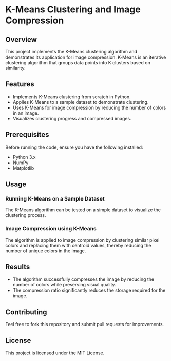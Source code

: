 # K-Means Clustering and Image Compression

## Overview
This project implements the K-Means clustering algorithm and demonstrates its application for image compression. K-Means is an iterative clustering algorithm that groups data points into K clusters based on similarity.

## Features
- Implements K-Means clustering from scratch in Python.
- Applies K-Means to a sample dataset to demonstrate clustering.
- Uses K-Means for image compression by reducing the number of colors in an image.
- Visualizes clustering progress and compressed images.

## Prerequisites
Before running the code, ensure you have the following installed:
- Python 3.x
- NumPy
- Matplotlib

## Usage
### Running K-Means on a Sample Dataset
The K-Means algorithm can be tested on a simple dataset to visualize the clustering process.

### Image Compression using K-Means
The algorithm is applied to image compression by clustering similar pixel colors and replacing them with centroid values, thereby reducing the number of unique colors in the image.

## Results
- The algorithm successfully compresses the image by reducing the number of colors while preserving visual quality.
- The compression ratio significantly reduces the storage required for the image.

## Contributing
Feel free to fork this repository and submit pull requests for improvements.

## License
This project is licensed under the MIT License.

